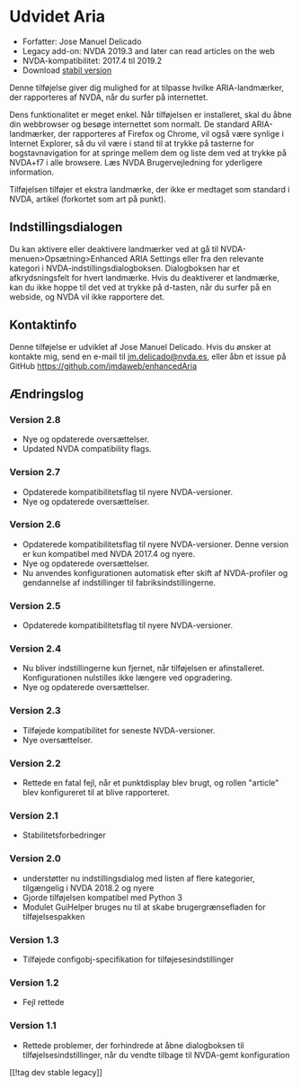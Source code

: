 # Udvidet Aria #

* Forfatter: Jose Manuel Delicado
* Legacy add-on: NVDA 2019.3 and later can read articles on the web
* NVDA-kompatibilitet: 2017.4 til 2019.2
* Download [stabil version][1]

Denne tilføjelse giver dig mulighed for at tilpasse hvilke ARIA-landmærker,
der rapporteres af NVDA, når du surfer på internettet.

Dens funktionalitet er meget enkel. Når tilføjelsen er installeret, skal du
åbne din webbrowser og besøge internettet som normalt. De standard
ARIA-landmærker, der rapporteres af Firefox og Chrome, vil også være synlige
i Internet Explorer, så du vil være i stand til at trykke på tasterne for
bogstavnavigation for at springe mellem dem og liste dem ved at trykke på
NVDA+f7 i alle browsere. Læs NVDA Brugervejledning for yderligere
information.

Tilføjelsen tilføjer et ekstra landmærke, der ikke er medtaget som standard
i NVDA, artikel (forkortet som art på punkt).

## Indstillingsdialogen

Du kan aktivere eller deaktivere landmærker ved at gå til
NVDA-menuen>Opsætning>Enhanced ARIA Settings eller fra den relevante
kategori i NVDA-indstillingsdialogboksen. Dialogboksen har et
afkrydsningsfelt for hvert landmærke. Hvis du deaktiverer et landmærke, kan
du ikke hoppe til det ved at trykke på d-tasten, når du surfer på en
webside, og NVDA vil ikke rapportere det.

## Kontaktinfo

Denne tilføjelse er udviklet af Jose Manuel Delicado. Hvis du ønsker at
kontakte mig, send en e-mail til jm.delicado@nvda.es, eller åbn et issue på
GitHub https://github.com/jmdaweb/enhancedAria

## Ændringslog

### Version 2.8

* Nye og opdaterede oversættelser.
* Updated NVDA compatibility flags.

### Version 2.7

* Opdaterede kompatibilitetsflag til nyere NVDA-versioner.
* Nye og opdaterede oversættelser.

### Version 2.6

* Opdaterede kompatibilitetsflag til nyere NVDA-versioner. Denne version er
  kun kompatibel med NVDA 2017.4 og nyere.
* Nye og opdaterede oversættelser.
* Nu anvendes konfigurationen automatisk efter skift af NVDA-profiler og
  gendannelse af indstillinger til fabriksindstillingerne.

### Version 2.5

* Opdaterede kompatibilitetsflag til nyere NVDA-versioner.

### Version 2.4

* Nu bliver indstillingerne kun fjernet, når tilføjelsen er
  afinstalleret. Konfigurationen nulstilles ikke længere ved opgradering.
* Nye og opdaterede oversættelser.

### Version 2.3

* Tilføjede kompatibilitet for seneste NVDA-versioner.
* Nye oversættelser.

### Version 2.2

* Rettede en fatal fejl, når et punktdisplay blev brugt, og rollen "article"
  blev konfigureret til at blive rapporteret.

### Version 2.1

* Stabilitetsforbedringer

### Version 2.0

* understøtter nu indstillingsdialog med listen af flere kategorier,
  tilgængelig i NVDA 2018.2 og nyere
* Gjorde tilføjelsen kompatibel med Python 3
* Modulet GuiHelper bruges nu til at skabe brugergrænsefladen for
  tilføjelsespakken

### Version 1.3

* Tilføjede configobj-specifikation for tilføjesesindstillinger

### Version 1.2

* Fejl rettede

### Version 1.1

* Rettede problemer, der forhindrede at åbne dialogboksen til
  tilføjelsesindstillinger, når du vendte tilbage til NVDA-gemt
  konfiguration

[[!tag dev stable legacy]]

[1]: https://addons.nvda-project.org/files/get.php?file=earia
